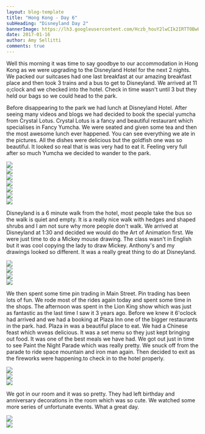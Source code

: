 ```yaml
---
layout: blog-template
title: "Hong Kong - Day 6"
subHeading: "Disneyland Day 2"
bannerImage: https://lh3.googleusercontent.com/Hczb_houY2lwCIk2IRTTOBwUIv7reWrVAKYKy3YtF0hl1Xgmd04sjVv7EXVaJVbWcSdnnXOI3adsTSyDWSVKeeR1abAUTYvEGjavcwbJVsw4eWTYurEWRpmQlcB-Hkx9NhuUZfW3Iw=w2400
date: 2017-01-16
author: Amy Sellitti
comments: true
---
```

Well this morning it was time to say goodbye to our accommodation in Hong Kong as we were upgrading to the Disneyland Hotel for the next 2 nights. We packed our suitcases had one last breakfast at our amazing breakfast place and then took 3 trains and a bus to get to Disneyland. We arrived at 11 o;clock and we checked into the hotel. Check in time wasn't until 3 but they held our bags so we could head to the park.

Before disappearing to the park we had lunch at Disneyland Hotel. After seeing many videos and blogs we had decided to book the special yumcha from Crystal Lotus. Crystal Lotus is a fancy and beautiful restaurant which specialises in Fancy Yumcha. We were seated and given some tea and then the most awesome lunch ever happened. You can see everything we ate in the pictures. All the dishes were delicious but the goldfish one was so beautiful. It looked so real that is was very had to eat it. Feeling very full after so much Yumcha we decided to wander to the park.

<div class="center-image"><img src="https://lh3.googleusercontent.com/FmLybY_DwM8znSepAaZWToN9Fq5THNzCIOuWOYN5tcRASUfXS1_86AjiSh7ilcNir7ba6wyS-AXSAgK9-GHFevhsomEn1eJmTAq9vt4QqDGd5kzgW59j-BMgbdXZV3j7AKMZdB8KXQ=w2400" /></div>
<div class="center-image"><img src="https://lh3.googleusercontent.com/5pY8xuyx71mcta_LVumAWL5Qhl5oW4ASPFJ-pTWpxaFeDohodDmOHAMssdf-Y4ZCmwFwTmWng-m-8aFg45cKsAnJwkQlKfmynnglUcYvKOaBvZr9MEV1Y-ZOoXoBTq3uI6ASoVvlzQ=w2400" /></div>
<div class="center-image"><img src="https://lh3.googleusercontent.com/XBgw7Zr5XdiAl3NHqYNb0og4wkQZxJ1zrPVK6GvFj3_E3BZN31RK0bNupMwoURvF0IB8dJ9WX_DzmFm1hWMSYUHTEaGtRCWIF9Y5qsElzcwu-e5zm1cxfgg-GVTZotZ2SphlnxgDig=w2400" /></div>
<div class="center-image"><img src="https://lh3.googleusercontent.com/f53ujOtY73hLM5uA_d6HU0gcFEFh74Hd-us1xZrX_mE7fFnUmXeVNFUzGoBzG3NT5weqws0jvOMqgrh_XGuWRzb9Qjk98IDBomhmZsrDaGJubjhnfGhhFpl9peC0QvOu6dgeclacdQ=w2400" /></div>
<div class="center-image"><img src="https://lh3.googleusercontent.com/qqeBF9hM0sfI1i503mOcrwhf8iARKLT57GHuUBCB26tiGVTUFo1dfeBFFpQEboBrdIUyg9rDtc0d234dhDF6DlEDrf7CRwxgyc8YqxUmPLdhoeIfgNJSldW5enPXrRgrbMhKdDdxAw=w2400" /></div>
<div class="center-image"><img src="https://lh3.googleusercontent.com/2a8nGYI87IPujsHGjpkCJckjw1YTMugbtHwRUIKpFfzbMbVovvY5KkMa0h-5b4i8QOSgKjN1KgSWZ8WxHs7fN_-gouaHUHM_MqJP_NLWnXlqeBf8v8oNBpVbfvgXiMRinzExlOp2fQ=w2400" /></div>
<div class="center-image"><img src="https://lh3.googleusercontent.com/33j7zUAygym4hiMHWNHCRz7uWLAXhV_XHgGb2RSlEW1eGLNklMEJrt3xEpCyVetK3mI9O4vf0aN-jZMhEc6K_gpP0iqS8vhQB1UTjqLdAKtGZcgJry4p9MzCtvzjeiLKmP6agte84g=w2400" /></div>

Disneyland is a 6 minute walk from the hotel, most people take the bus so the walk is quiet and empty. It is a really nice walk with hedges and shaped shrubs and I am not sure why more people don't walk. We arrived at Disneyland at 1:30 and decided we would do the Art of Animation first. We were just time to do a Mickey mouse drawing. The class wasn't in English but it was cool copying the lady to draw Mickey. Anthony's and my drawings looked so different. It was a really great thing to do at Disneyland. 

<div class="center-image"><img src="https://lh3.googleusercontent.com/kgnU0pZVAOJ4GB4fxtvOON1Eq9SSJBQCoZyYd3ME9ox4y166Dfjif_4gLY4xII6IoA79MsLUHH3XgipBBQgPZy64oRuM4mTXDN0ZmBVaKon85hfwLc3LCfrAF6237Z9jf9s6hJRl7w=w2400" /></div>
<div class="center-image"><img src="https://lh3.googleusercontent.com/wLgIxxD_WkbGVVDs-oA5orTcoQO9LG4KgIedb9vb7APNKa-A-zSniseFB65c0B0qcCmtZz-FkcO62RMBuqRqpKnvB3mVtbqycz3T5Guxri2IJ2qYzegblzF3AWReT3VqLsO4VSuYGg=w2400" /></div>
<div class="center-image"><img src="https://lh3.googleusercontent.com/esvA75rMZyDd7d1l1XLhq3tUh_6O5UZXykq2kIDQFRa_EvwQl5VZuqfXZjKWl-QKtgoynr7wS3U0Rl_DQmTAVyDEFtmEE8IUOZLiR7S-HBjd78saW35FrWBilNtm0vWPlIHfJzufEw=w2400" /></div>
<div class="center-image"><img src="https://lh3.googleusercontent.com/nEDxKHFJZx12UJT954IZJ54Aqc4ZtB0S2NvgHlVgYu5dgdVKwBqAt0lvJ2Kf3KzwgEq-ZiaoQs68JkNPbeGP1m2B2bISilSlj6y6HICB6h3BitIismpDIotE4C73XgP-rBTSJQxGJw=w2400" /></div>


We then spent some time pin trading in Main Street. Pin trading has been lots of fun. We rode most of the rides again today and spent some time in the shops. The afternoon was spent in the Lion King show which was just as fantastic as the last time I saw it 3 years ago. Before we knew it 6'oclock had arrived and we had a booking at Plaza Inn one of the bigger restaurants in the park. 
 had. 
Plaza in was a beautiful place to eat. We had a Chinese feast which wveas delicious. It was a set menu so they just kept bringing out food. It was one of the best meals we have had. We got out just in time to see Paint the Night Parade which was really pretty. We snuck off from the parade to ride space mountain and iron man again. Then decided to exit as the fireworks were happening.to check in to the hotel properly. 

<div class="center-image"><img src="https://lh3.googleusercontent.com/9AROuRh6AP9ew-HSvmUYQgCqkPwo9kZV_v7x3TkQzZQL5acBxsg7vJ7FeYFUMvoDjcYNGrwq9vvTAnWJrDU7l44McQRWnpoDcQs_opD3f8VS03OVSmz4LVRxfSH_q0ZKleLNcPIExA=w2400" /></div>
<div class="center-image"><img src="https://lh3.googleusercontent.com/ak9n-KBhxVgD1-czZBibHoESC6Yk3o51tqYDBWh7ArYbVgerlB7efhZHdSPEp5sYTtir5eEb5HCzaZnhBhxGMj0DP4dOrzTlebu0_d7EhOIrrONkkV8GSdYB5353cnbkTUh55xli5w=w2400" /></div>
<div class="center-image"><img src="https://lh3.googleusercontent.com/kUrygip-3mOwL8u1o6rYrJfG8E_VM_a-1w-hNFzhmzgJIIPgYRN6bBAiUB7z6kAN7ohDsaszdZ9mIhqMXi_dq9AD4a9XiYkh0jt6PdOI48vnKuHfDfRCu43wKryibAD0NQb5M9Gw9g=w2400" /></div>

We got in our room and it was so pretty. They had left birthday and anniversary decorations in the room which was so cute. We watched some more series of unfortunate events. What a great day.

<div class="center-image"><img src="https://lh3.googleusercontent.com/wkcPZo1I-yMy0XK9_CZcXKY3KR1IPzGm0DooM__adqXRUPbxc-Dag3HNpAPwAhjwe3MsS5JsE-GkrzXWNipPq3gTHxPIt1eciWKlRiZ-m_r1PasDDk9jRM7uL5j62DDo2Huw0IIzEQ=w2400" /></div>
<div class="center-image"><img src="https://lh3.googleusercontent.com/qpACMXYl7xDbN6UxMFUBRoPW1yYyEBEZRJaxuqp7pKFde7CQAUueVZn9SNw689MgjpWmkYYjkdi_-qmQ0gXNaewxdm-33ehMUJNeWZ3-KESGwcbYwNydl8AMYqmKm1oGdxXt_uhadg=w2400" /></div>
